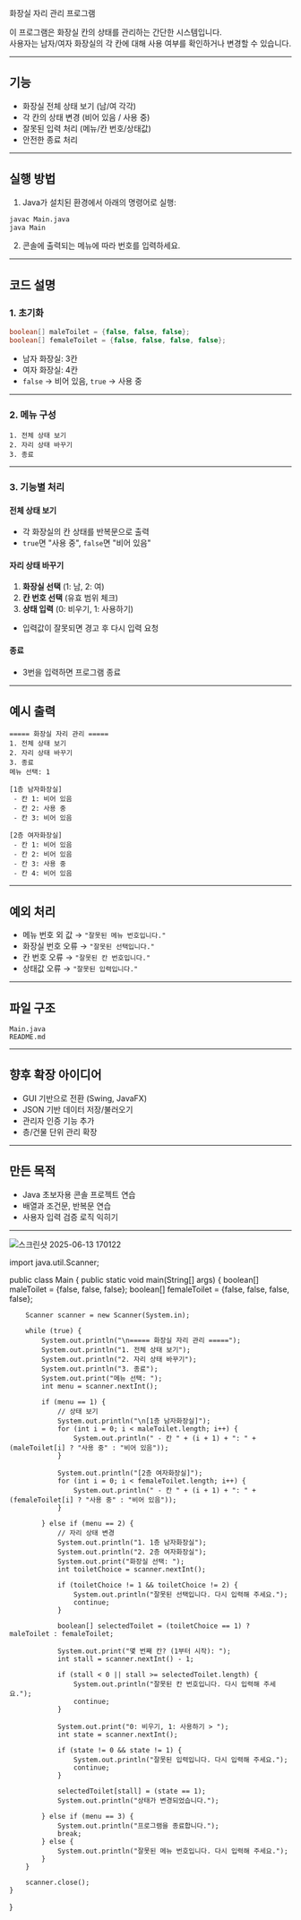 화장실 자리 관리 프로그램

이 프로그램은 화장실 칸의 상태를 관리하는 간단한 시스템입니다.  
사용자는 남자/여자 화장실의 각 칸에 대해 사용 여부를 확인하거나 변경할 수 있습니다.

---

##  기능

-  화장실 전체 상태 보기 (남/여 각각)
-  각 칸의 상태 변경 (비어 있음 / 사용 중)
-  잘못된 입력 처리 (메뉴/칸 번호/상태값)
-  안전한 종료 처리

---

##  실행 방법

1. Java가 설치된 환경에서 아래의 명령어로 실행:

```bash
javac Main.java
java Main
```

2. 콘솔에 출력되는 메뉴에 따라 번호를 입력하세요.

---

##  코드 설명

###  1. 초기화

```java
boolean[] maleToilet = {false, false, false};
boolean[] femaleToilet = {false, false, false, false};
```

- 남자 화장실: 3칸  
- 여자 화장실: 4칸  
- `false` → 비어 있음, `true` → 사용 중

---

###  2. 메뉴 구성

```
1. 전체 상태 보기
2. 자리 상태 바꾸기
3. 종료
```

---

###  3. 기능별 처리

####  전체 상태 보기

- 각 화장실의 칸 상태를 반복문으로 출력
- `true`면 "사용 중", `false`면 "비어 있음"

####  자리 상태 바꾸기

1. **화장실 선택** (1: 남, 2: 여)  
2. **칸 번호 선택** (유효 범위 체크)  
3. **상태 입력** (0: 비우기, 1: 사용하기)  

- 입력값이 잘못되면 경고 후 다시 입력 요청

####  종료

- 3번을 입력하면 프로그램 종료

---

##  예시 출력

```
===== 화장실 자리 관리 =====
1. 전체 상태 보기
2. 자리 상태 바꾸기
3. 종료
메뉴 선택: 1

[1층 남자화장실]
 - 칸 1: 비어 있음
 - 칸 2: 사용 중
 - 칸 3: 비어 있음

[2층 여자화장실]
 - 칸 1: 비어 있음
 - 칸 2: 비어 있음
 - 칸 3: 사용 중
 - 칸 4: 비어 있음
```

---

##  예외 처리

- 메뉴 번호 외 값 → `"잘못된 메뉴 번호입니다."`
- 화장실 번호 오류 → `"잘못된 선택입니다."`
- 칸 번호 오류 → `"잘못된 칸 번호입니다."`
- 상태값 오류 → `"잘못된 입력입니다."`

---

##  파일 구조

```
Main.java
README.md
```

---

##  향후 확장 아이디어

- GUI 기반으로 전환 (Swing, JavaFX)
- JSON 기반 데이터 저장/불러오기
- 관리자 인증 기능 추가
- 층/건물 단위 관리 확장

---

##  만든 목적

- Java 초보자용 콘솔 프로젝트 연습
- 배열과 조건문, 반복문 연습
- 사용자 입력 검증 로직 익히기

---
![스크린샷 2025-06-13 170122](https://github.com/user-attachments/assets/ee404f98-551a-488d-84b0-3f3fb824978c)

import java.util.Scanner;

public class Main {
    public static void main(String[] args) {
        boolean[] maleToilet = {false, false, false};
        boolean[] femaleToilet = {false, false, false, false};

        Scanner scanner = new Scanner(System.in);

        while (true) {
            System.out.println("\n===== 화장실 자리 관리 =====");
            System.out.println("1. 전체 상태 보기");
            System.out.println("2. 자리 상태 바꾸기");
            System.out.println("3. 종료");
            System.out.print("메뉴 선택: ");
            int menu = scanner.nextInt();

            if (menu == 1) {
                // 상태 보기
                System.out.println("\n[1층 남자화장실]");
                for (int i = 0; i < maleToilet.length; i++) {
                    System.out.println(" - 칸 " + (i + 1) + ": " + (maleToilet[i] ? "사용 중" : "비어 있음"));
                }

                System.out.println("[2층 여자화장실]");
                for (int i = 0; i < femaleToilet.length; i++) {
                    System.out.println(" - 칸 " + (i + 1) + ": " + (femaleToilet[i] ? "사용 중" : "비어 있음"));
                }

            } else if (menu == 2) {
                // 자리 상태 변경
                System.out.println("1. 1층 남자화장실");
                System.out.println("2. 2층 여자화장실");
                System.out.print("화장실 선택: ");
                int toiletChoice = scanner.nextInt();

                if (toiletChoice != 1 && toiletChoice != 2) {
                    System.out.println("잘못된 선택입니다. 다시 입력해 주세요.");
                    continue;
                }

                boolean[] selectedToilet = (toiletChoice == 1) ? maleToilet : femaleToilet;

                System.out.print("몇 번째 칸? (1부터 시작): ");
                int stall = scanner.nextInt() - 1;

                if (stall < 0 || stall >= selectedToilet.length) {
                    System.out.println("잘못된 칸 번호입니다. 다시 입력해 주세요.");
                    continue;
                }

                System.out.print("0: 비우기, 1: 사용하기 > ");
                int state = scanner.nextInt();

                if (state != 0 && state != 1) {
                    System.out.println("잘못된 입력입니다. 다시 입력해 주세요.");
                    continue;
                }

                selectedToilet[stall] = (state == 1);
                System.out.println("상태가 변경되었습니다.");

            } else if (menu == 3) {
                System.out.println("프로그램을 종료합니다.");
                break;
            } else {
                System.out.println("잘못된 메뉴 번호입니다. 다시 입력해 주세요.");
            }
        }

        scanner.close();
    }
}


